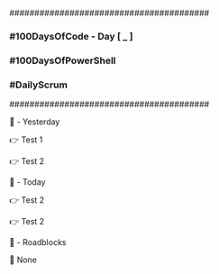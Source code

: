 ########################################
###    #100DaysOfCode - Day [ _ ]    ### 
###    #100DaysOfPowerShell          ###
###    #DailyScrum                   ###
########################################

:checkered_flag: _-_ Yesterday

:point_right: Test 1

:point_right: Test 2

:checkered_flag: _-_ Today

:point_right: Test 2

:point_right: Test 2

:construction: _-_ Roadblocks

:construction_worker: None